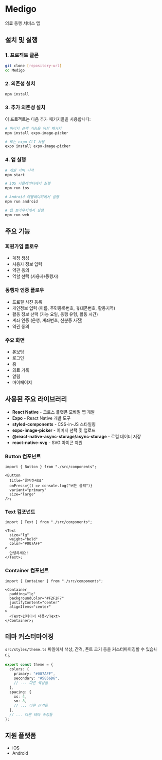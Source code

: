 # Medigo

의료 동행 서비스 앱

## 설치 및 실행

### 1. 프로젝트 클론

```bash
git clone [repository-url]
cd Medigo
```

### 2. 의존성 설치

```bash
npm install
```

### 3. 추가 의존성 설치

이 프로젝트는 다음 추가 패키지들을 사용합니다:

```bash
# 이미지 선택 기능을 위한 패키지
npm install expo-image-picker

# 또는 expo CLI 사용
expo install expo-image-picker
```

### 4. 앱 실행

```bash
# 개발 서버 시작
npm start

# iOS 시뮬레이터에서 실행
npm run ios

# Android 에뮬레이터에서 실행
npm run android

# 웹 브라우저에서 실행
npm run web
```

## 주요 기능

### 회원가입 플로우

- 계정 생성
- 사용자 정보 입력
- 약관 동의
- 역할 선택 (사용자/동행자)

### 동행자 인증 플로우

- 프로필 사진 등록
- 개인정보 입력 (이름, 주민등록번호, 휴대폰번호, 활동지역)
- 활동 정보 선택 (가능 요일, 동행 유형, 활동 시간)
- 계좌 인증 (은행, 계좌번호, 신분증 사진)
- 약관 동의

### 주요 화면

- 온보딩
- 로그인
- 홈
- 의료 기록
- 알림
- 마이페이지

## 사용된 주요 라이브러리

- **React Native** - 크로스 플랫폼 모바일 앱 개발
- **Expo** - React Native 개발 도구
- **styled-components** - CSS-in-JS 스타일링
- **expo-image-picker** - 이미지 선택 및 업로드
- **@react-native-async-storage/async-storage** - 로컬 데이터 저장
- **react-native-svg** - SVG 아이콘 지원

### Button 컴포넌트

```tsx
import { Button } from "./src/components";

<Button
  title="클릭하세요"
  onPress={() => console.log("버튼 클릭")}
  variant="primary"
  size="large"
/>;
```

### Text 컴포넌트

```tsx
import { Text } from "./src/components";

<Text
  size="lg"
  weight="bold"
  color="#007AFF"
>
  안녕하세요!
</Text>;
```

### Container 컴포넌트

```tsx
import { Container } from "./src/components";

<Container
  padding="lg"
  backgroundColor="#F2F2F7"
  justifyContent="center"
  alignItems="center"
>
  <Text>컨테이너 내용</Text>
</Container>;
```

## 테마 커스터마이징

`src/styles/theme.ts` 파일에서 색상, 간격, 폰트 크기 등을 커스터마이징할 수 있습니다.

```typescript
export const theme = {
  colors: {
    primary: "#007AFF",
    secondary: "#5856D6",
    // ... 다른 색상들
  },
  spacing: {
    xs: 4,
    sm: 8,
    // ... 다른 간격들
  },
  // ... 다른 테마 속성들
};
```

## 지원 플랫폼

- iOS
- Android
